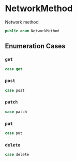 # NetworkMethod

Network method

``` swift
public enum NetworkMethod 
```

## Enumeration Cases

### `get`

``` swift
case get
```

### `post`

``` swift
case post
```

### `patch`

``` swift
case patch
```

### `put`

``` swift
case put
```

### `delete`

``` swift
case delete
```
